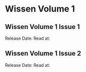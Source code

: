 # Wissen Volume 1


## Wissen Volume 1 Issue 1
Release Date: 
Read at: 

## Wissen Volume 1 Issue 2
Release Date: 
Read at: 
